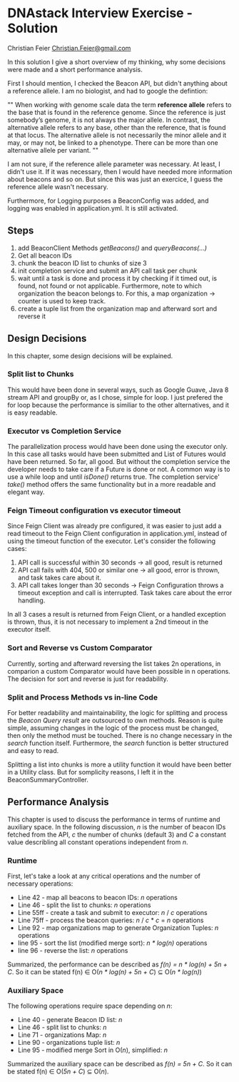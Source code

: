 
# DNAstack Interview Exercise - Solution
Christian Feier <Christian.Feier@gmail.com>

In this solution I give a short overview of my thinking, why some decisions were made and a short performance analysis.

First I should mention, I checked the Beacon API, but didn't anything about a reference allele. I am no biologist, and had to google the defintion:

""
When working with genome scale data the term **reference allele** refers to the base that is found in the reference genome. Since the reference is just somebody’s genome, it is not always the major allele. In contrast, the alternative allele refers to any base, other than the reference, that is found at that locus. The alternative allele is not necessarily the minor allele and it may, or may not, be linked to a phenotype. There can be more than one alternative allele per variant.
""

I am not sure, if the reference allele parameter was necessary. At least, I didn't use it. If it was necessary, then I would have needed more information about beacons and so on. But since this was just an exercice, I guess the reference allele wasn't necessary.

Furthermore, for Logging purposes a BeaconConfig was added, and logging was enabled in application.yml. It is still activated.

## Steps

1. add BeaconClient Methods _getBeacons()_ and _queryBeacons(...)_
2. Get all beacon IDs
3. chunk the beacon ID list to chunks of size 3
4. init completion service and submit an API call task per chunk
5. wait until a task is done and process it by checking if it timed out, is found, not found or not applicable. Furthermore, note to which organization the beacon belongs to. For this, a map organization -> counter is used to keep track.
6. create a tuple list from the organization map and afterward sort and reverse it 

## Design Decisions
In this chapter, some design decisions will be explained.

### Split list to Chunks
This would have been done in several ways, such as Google Guave, Java 8 stream API and groupBy or, as I chose, simple for loop. 
I just prefered the for loop because the performance is similiar to the other alternatives, and it is easy readable.

### Executor vs Completion Service
The parallelization process would have been done using the executor only. In this case all tasks would have been submitted and List of Futures would have been returned. So far, all good. But without the completion service the developer needs to take care if a Future is done or not. A common way is to use a while loop and until _isDone()_ returns true. The completion service' _take()_ method offers the same functionality but in a more readable and elegant way.

### Feign Timeout configuration vs executor timeout
Since Feign Client was already pre configured, it was easier to just add a read timeout to the Feign Client configuration in application.yml, instead of using the timeout function of the executor. Let's consider the following cases:
1. API call is successful within 30 seconds -> all good, result is returned
2. API call fails with 404, 500 or similar one -> all good, error is thrown, and task takes care about it.
3. API call takes longer than 30 seconds -> Feign Configuration throws a timeout exception and call is interrupted. Task takes care about the error handling.

In all 3 cases a result is returned from Feign Client, or a handled exception is thrown, thus, it is not necessary to implement a 2nd timeout in the executor itself.

### Sort and Reverse vs Custom Comparator
Currently, sorting and afterward reversing the list takes 2n operations, in comparion a custom Comparator would have been possible in n operations. The decision for sort and reverse is just for readability. 

### Split and Process Methods vs in-line Code
For better readability and maintainability, the logic for splitting and process the _Beacon Query result_ are outsourced to own methods. Reason is quite simple, assuming changes in the logic of the process must be changed, then only the method must be touched. There is no change necessary in the _search_ function itself. Furthermore, the _search_ function is better structured and easy to read. 

Splitting a list into chunks is more a utility function it would have been better in a Utility class. But for somplicity reasons, I left it in the BeaconSummaryController.

## Performance Analysis
This chapter is used to discuss the performance in terms of runtime and auxiliary space. 
In the following discussion, *_n_* is the number of beacon IDs fetched from the API, *_c_* the number of chunks (default 3) and *_C_* a constant value describling all constant operations independent from *_n_*.
 
### Runtime
First, let's take a look at any critical operations and the number of necessary operations:
- Line 42 - map all beacons to beacon IDs: *_n_* operations 
- Line 46 - split the list to chunks: *_n_* operations
- Line 55ff - create a task and submit to executor: *_n_* / *_c_* operations
- Line 75ff - process the beacon queries: *_n_* / *_c_* * *_c_* = *_n_* operations
- Line 92 - map organizations map to generate Organization Tuples: *_n_* operations
- line 95 - sort the list (modified merge sort): *_n * log(n)_* operations
- line 96 - reverse the list: *_n_* operations

Summarized, the performance can be described as *_f(n) = n * log(n) + 5n + C_*. So it can be stated f(n) ∈ O(*_n * log(n) + 5n + C_*) ⊆ O(*_n * log(n)_*)

### Auxiliary Space
The following operations require space depending on *_n_*:
- Line 40 - generate Beacon ID list: *_n_*
- Line 46 - split list to chunks: *_n_*
- Line 71 - organizations Map: *_n_*
- Line 90 - organizations tuple list: *_n_*
- Line 95 - modified merge Sort in O(*_n_*), simplified: *_n_*

Summarized the auxiliary space can be described as *_f(n) = 5n + C_*. So it can be stated f(n) ∈ O(*_5n + C_*) ⊆ O(*_n_*).
